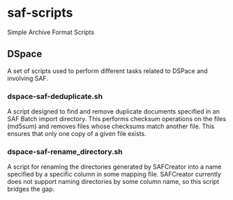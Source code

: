 # saf-scripts
Simple Archive Format Scripts

## DSpace
A set of scripts used to perform different tasks related to DSPace and involving SAF.

### dspace-saf-deduplicate.sh
A script designed to find and remove duplicate documents specified in an SAF Batch import directory.
This performs checksum operations on the files (md5sum) and removes files whose checksums match another file.
This ensures that only one copy of a given file exists.

### dspace-saf-rename_directory.sh
A script for renaming the directories generated by SAFCreator into a name specified by a specific column in some mapping file.
SAFCreator currently does not support naming directories by some column name, so this script bridges the gap.
